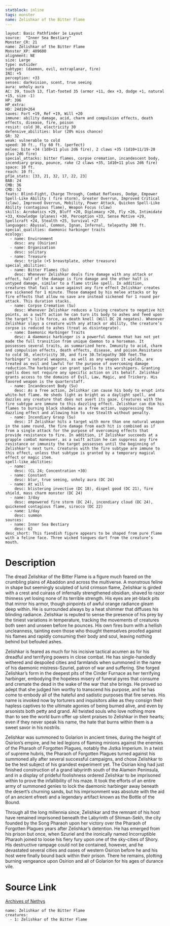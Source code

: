 ```yaml
---
statblock: inline
tags: monster
name: Zelishkar of the Bitter Flame
---
```

```statblock
layout: Basic Pathfinder 1e Layout
source:  "Inner Sea Bestiary"
Monster_CR: 21
name: Zelishkar of the Bitter Flame
Monster_XP: 409600
alignment: NE
size: Large
type: outsider
subtype: (daemon, evil, extraplanar, fire)
INI: +5
perception: +33
senses: darkvision, scent, true seeing
aura: unholy aura
AC: 39, touch 13, flat-footed 35 (armor +11, dex +3, dodge +1, natural +15, size -1)
HP: 396
HP_extra: 
HD: 24d10+264
saves: Fort +19, Ref +19, Will +20
immune: ability damage, acid, charm and compulsion effects, death effects, disease, fire, poison
resist: cold 30, electricity 30
defensive_abilities: blur (20% miss chance)
SR: 32
weak: vulnerable to cold
speed: 30 ft., fly 60 ft. (perfect)
melee: bite +34 (1d8+11 plus 2d6 fire), 2 claws +35 (1d10+11/19-20 plus 2d6 fire)
special_attacks: bitter flames, corpse cremation, incandescent body, incendiary grasp, pounce, rake (2 claws +35, 1d10+11 plus 2d6 fire)
space: 10 ft.
reach: 10 ft.
pf1e_stats: [33, 21, 32, 17, 22, 23]
BAB: 24
CMB: 36
CMD: 52
feats: Blind-Fight, Charge Through, Combat Reflexes, Dodge, Empower Spell-Like Ability ( fire storm), Greater Overrun, Improved Critical (claw), Improved Overrun, Mobility, Power Attack, Quicken Spell-Like Ability (contagious flame), Weapon Focus (claw)
skills: Acrobatics +29, Bluff +20, Diplomacy +20, Fly +26, Intimidate +33, Knowledge (planes) +30, Perception +33, Sense Motive +29, Spellcraft +24, Stealth +25, Survival +27
languages: Abyssal, Common, Ignan, Infernal, telepathy 300 ft.
special_qualities: daemonic harbinger traits
ecology:
  - name: Environment
    desc: any (Osirion)
  - name: Organisation
    desc: solitary
  - name: Treasure
    desc: triple (+5 breastplate, other treasure)
special_abilities:
  - name: Bitter Flames (Su)
    desc: Whenever Zelishkar deals fire damage with any attack or effect, half of the damage is fire damage and the other half is untyped damage, similar to a flame strike spell. In addition, creatures that fail a save against any fire effect Zelishkar creates are sickened for 1 minute. Those damaged by his melee attacks or by fire effects that allow no save are instead sickened for 1 round per attack. This duration stacks.
  - name: Corpse Cremation (Su)
    desc: Whenever Zelishkar reduces a living creature to negative hit points, as a swift action he can turn its body to ashes and feed upon the target’s life force, as death knell (Will DC 28 negates). Whenever Zelishkar slays a creature with any attack or ability, the creature’s corpse is reduced to ashes (treat as disintegrate).
  - name: Daemonic Harbinger Traits
    desc: A daemonic harbinger is a powerful daemon that has not yet made the full transition from unique daemon to a horseman. It possesses several traits, as summarized here. Immunity to acid, charm and compulsion effects, death effects, disease, and poison.Resistance to cold 30, electricity 30, and fire 30.Telepathy 300 feet.The harbinger’s natural weapons, as well as any weapon it wields, are treated as evil and lawful for the purpose of overcoming damage reduction.The harbinger can grant spells to its worshipers. Granting spells does not require any specific action on its behalf. Zelishkar grants access to the domains of Evil, Law, Magic, and Trickery. His favored weapon is the quarterstaff.
  - name: Incandescent Body (Su)
    desc: As a free action, Zelishkar can cause his body to erupt into white-hot flame. He sheds light as bright as a daylight spell, and dazzles any creature that does not avert its gaze. Creatures with the fire subtype are immune to this dazzling effect. Zelishkar can dim his flames to burning black shadows as a free action, suppressing the dazzling effect and allowing him to use Stealth without penalty.
  - name: Incendiary Grasp (Su)
    desc: If Zelishkar hits a target with more than one natural weapon in the same round, the fire damage from each hit is combined as if from a single attack for the purpose of overcoming effects that provide resistance to fire. In addition, if Zelishkar succeeds at a grapple combat maneuver, as a swift action he can suppress any fire resistance or immunity the target possesses until the beginning of Zelishkar’s next turn. Creatures with the fire subtype are immune to this effect, unless that subtype is granted by a temporary magical effect or magic item.
spell-like_abilities:
  - name:
    desc: (CL 24; Concentration +30)
  - name: Constant
    desc: blur, true seeing, unholy aura (DC 24)
  - name: At will
    desc: blistering invective (DC 18), dispel good (DC 21), fire shield, mass charm monster (DC 24)
  - name: 3/day
    desc: empowered fire storm (DC 24), incendiary cloud (DC 24), quickened contagious flame, sirocco (DC 22)
  - name: 1/day
    desc: summon
sources:
  - name: Inner Sea Bestiary
    desc: 62
desc_short: This fiendish figure appears to be shaped from pure flame with a feline face. Three wicked tongues dart from the creature’s mouth.
```
# Description
The dread Zelishkar of the Bitter Flame is a figure much feared on the crumbling plains of Abaddon and across the multiverse. A monstrous feline in shape but seemingly sculpted of lurid crimson flame, Zelishkar is girded with a crest and cuirass of infernally strengthened obsidian, shaved to razor thinness yet losing none of its terrible strength. His eyes are jet-black pits that mirror his armor, though pinpoints of awful orange radiance gleam deep within. He is surrounded always by a heat shimmer that diffuses his blinding radiance. Zelishkar is reputed to sense the presence of his prey by the tiniest variations in temperature, tracking the movements of creatures both seen and unseen before he pounces. His own fires burn with a hellish uncleanness, tainting even those who thought themselves proofed against his flames and rapidly consuming their body and soul, leaving nothing behind but befouled ashes.

Zelishkar is feared as much for his incisive tactical acumen as for his dreadful and terrifying powers in close combat. He has single-handedly withered and despoiled cities and farmlands when summoned in the name of his daemonic mistress-Szuriel, patron of war and suffering. She forged Zelishkar’s form in the deepest pits of the Cinder Furnace as her terrifying harbinger, embodying the hopeless misery of funeral pyres that consume and cremate the dead in the wake of the war that she brings. He proved so adept that she judged him worthy to transcend his purpose, and he has come to embody all of the hateful and sadistic purposes that fire serves. His name is invoked now by torturers and inquisitors alike as they consign their hapless captives to the ultimate agonies of being burned alive, and even by arsonists both petty and grand. All twisted souls who love nothing more than to see the world burn offer up silent praises to Zelishkar in their hearts; even if they never speak his name, the hate that burns within them is a sweet savor in his nostrils.

Zelishkar was summoned to Golarion in ancient times, during the height of Osirion’s empire, and he led legions of flaming minions against the enemies of the Pharaoh of Forgotten Plagues, notably the Jistka Imperium. In a twist of supreme hubris, the Pharaoh of Forgotten Plagues turned against his summoned ally after several successful campaigns, and chose Zelishkar to be the test subject of his grandest experiment yet. The Osirian king had just finished construction of a grand labyrinth south of the Alamein Peninsula, and in a display of prideful foolishness ordered Zelishkar to be imprisoned within to prove the infallibility of his maze. It took the efforts of an entire army of summoned genies to lock the daemonic harbinger away beneath the desert’s churning sands, but his imprisonment was absolute with the aid of an ancient efreeti and a legendary artifact known as the Bottle of the Bound.

Through all the long millennia since, Zelishkar and the remnant of his host have remained imprisoned beneath the Labyrinth of Shiman-Sekh, the city founded by the Song Pharaoh upon her victory over the Pharaoh of Forgotten Plagues years after Zelishkar’s detention. He has emerged from his prison but once, when Szuriel and the ironically named Incorruptible Pharaoh joined to loose his fiery fury upon one of the sky-cities of Shory. His destructive rampage could not be contained, however, and he devastated several cities and oases of western Osirion before he and his host were finally bound back within their prison. There he remains, plotting burning vengeance upon Osirion and all of Golarion for his ages of durance vile.
# Source Link
[Archives of Nethys](https://aonprd.com/MonsterDisplay.aspx?ItemName=Zelishkar%20of%20the%20Bitter%20Flame)
```encounter-table
name: Zelishkar of the Bitter Flame
creatures:
  - 1: Zelishkar of the Bitter Flame
```
